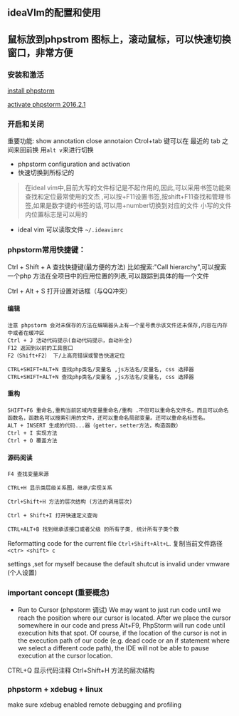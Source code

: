 ﻿## ideaVIm的配置和使用 ##


## 鼠标放到phpstrom 图标上，滚动鼠标，可以快速切换窗口，非常方便

### 安装和激活

[install phpstorm](http://www.linuxdiyf.com/linux/19328.html)

[activate phpstorm 2016.2.1](http://idea.lanyus.com/)



### 开启和关闭 ###
重要功能: show annotation  close annotaion
Ctrol+tab 键可以在 最近的 tab 之间来回前换
    用`alt v`来进行切换
* phpstorm configuration and activation
* 快速切换到所标记的
> 在ideal vim中,目前大写的文件标记是不起作用的,因此,可以采用书签功能来查找和定位最常使用的文杰
  ,可以按<C>+F11设置书签,按shift+F11查找和管理书签,如果是数字键的书签的话,可以用<C>+number切换到对应的文件
  小写的文件内位置标志是可以用的
* ideal vim 可以读取文件 `~/.ideavimrc`


### phpstorm常用快捷键：
Ctrl + Shift + A 查找快捷键(最方便的方法)
比如搜索:"Call hierarchy",可以搜索一个php 方法在全项目中的应用位置的列表,可以跟踪到具体的每一个文件

Ctrl + Alt + S 打开设置对话框（与QQ冲突）

#### 编辑
```
注意 phpstorm 会对未保存的方法在编辑器头上有一个星号表示该文件还未保存,内容在内存中或者在缓冲区
Ctrl + J 活动代码提示(自动代码提示，自动补全)
F12 返回到以前的工具窗口
F2（Shift+F2） 下/上高亮错误或警告快速定位

CTRL+SHIFT+ALT+N 查找php类名/变量名 ,js方法名/变量名, css 选择器
CTRL+SHIFT+ALT+N 查找php类名/变量名 ,js方法名/变量名, css 选择器
```

#### 重构
```
SHIFT+F6 重命名,重构当前区域内变量重命名/重构 .不但可以重命名文件名，而且可以命名函数名，函数名可以搜索引用的文件，还可以重命名局部变量。还可以重命名标签名。
ALT + INSERT 生成的代码...器（getter，setter方法，构造函数）
Ctrl + I 实现方法
Ctrl + O 覆盖方法
```


#### 源码阅读
```
F4 查找变量来源

CTRL+H 显示类层级关系图，继承/实现关系

Ctrl+Shift+H 方法的层次结构 (方法的调用层次)

Ctrl + Shift+I 打开快速定义查询

CTRL+ALT+B 找到继承该接口或者父级 的所有子类, 统计所有子类个数
```


Reformatting code for the current file  `Ctrl+Shift+Alt+L`.
复制当前文件路径 `<ctr> <shift> c`

settings <C><win>  ,set for myself because the default shutcut is invalid under vmware (个人设置)

### important concept (重要概念)
* Run to Cursor (phpstorm 调试)
We may want to just run code until we reach the position where our cursor is located. After we place the cursor somewhere in our code and press Alt+F9, PhpStorm will run code until execution hits that spot.
Of course, if the location of the cursor is not in the execution path of our code (e.g. dead code or an if statement where we select a different code path), the IDE will not be able to pause execution at the cursor location.

CTRL+Q 显示代码注释
Ctrl+Shift+H 方法的层次结构



### phpstorm + xdebug + linux
make sure xdebug enabled remote debugging and profiling


